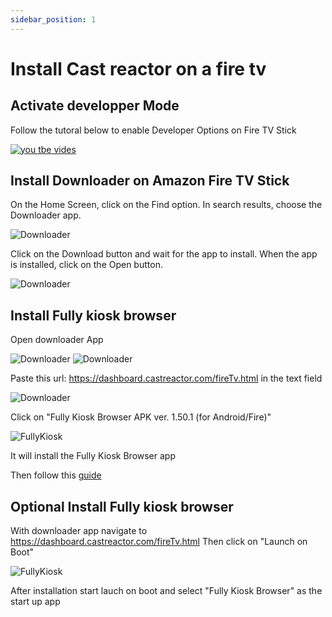 ```yaml
---
sidebar_position: 1
---
```


# Install Cast reactor on a fire tv

## Activate developper Mode

Follow the tutoral below to enable Developer Options on Fire TV Stick

[![you tbe vides](http://img.youtube.com/vi/U2HkR0em57A/0.jpg)](https://www.youtube.com/watch?v=U2HkR0em57A)

## Install Downloader on Amazon Fire TV Stick

On the Home Screen, click on the Find option.
In search results, choose the Downloader app.

![Downloader](/img/devices/screen-2021-04-22-162178.webp)

Click on the Download button and wait for the app to install.
When the app is installed, click on the Open button.

![Downloader](/img/devices/screen-2021-04-22-162325.webp)

## Install Fully kiosk browser

Open downloader App

![Downloader](/img/devices/sideload-apps-on-firestick-1.webp)
![Downloader](/img/devices/sideload-apps-on-firestick-2.webp)

Paste this url: https://dashboard.castreactor.com/fireTv.html in the text field

![Downloader](/img/devices/how-to-sideload-apps-on-firestick-with-downloader_1.webp)

Click on "Fully Kiosk Browser APK ver. 1.50.1 (for Android/Fire)"

![FullyKiosk](/img/devices/fireTvPageCast.png)

It will install the Fully Kiosk Browser app

Then follow this [guide](/docs/fullyKioskBrowser)

## Optional Install Fully kiosk browser

With downloader app navigate to https://dashboard.castreactor.com/fireTv.html
Then click on "Launch on Boot"

![FullyKiosk](/img/devices/launchOnBoot.png)

After installation start lauch on boot and select "Fully Kiosk Browser" as the start up app 
